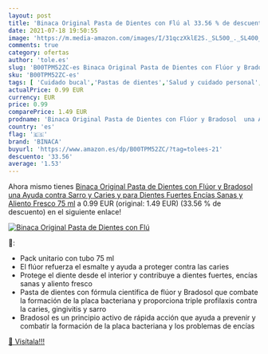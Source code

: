```yaml
---
layout: post
title: 'Binaca Original Pasta de Dientes con Flú al 33.56 % de descuento'
date: 2021-07-18 19:50:55
image: 'https://m.media-amazon.com/images/I/31qczXklE2S._SL500_._SL400_.jpg'
comments: true
category: ofertas
author: 'tole.es'
slug: 'B00TPM52ZC-es Binaca Original Pasta de Dientes con Flúor y Bradosol una...'
sku: 'B00TPM52ZC-es'
tags: [ 'Cuidado bucal','Pastas de dientes','Salud y cuidado personal','binaca','de','dientes','pasta', ]
actualPrice: 0.99 EUR
currency: EUR
price: 0.99
comparePrice: 1.49 EUR
prodname: 'Binaca Original Pasta de Dientes con Flúor y Bradosol  una Ayuda contra Sarro y Caries y para Dientes Fuertes  Encías Sanas y Aliento Fresco  75 ml'
country: 'es'
flag: '🇪🇸'
brand: 'BINACA'
buyurl: 'https://www.amazon.es/dp/B00TPM52ZC/?tag=tolees-21'
descuento: '33.56'
average: '1.53'
---
```


Ahora mismo tienes [Binaca Original Pasta de Dientes con Flúor y Bradosol  una Ayuda contra Sarro y Caries y para Dientes Fuertes  Encías Sanas y Aliento Fresco  75 ml](https://www.amazon.es/dp/B00TPM52ZC/?tag=tolees-21) a 0.99 EUR (original: 1.49 EUR) (33.56 %  de descuento) en el siguiente enlace!

[![Binaca Original Pasta de Dientes con Flú](https://m.media-amazon.com/images/I/31qczXklE2S._SL500_._SL400_.jpg)](https://www.amazon.es/dp/B00TPM52ZC/?tag=tolees-21)

🔎:

- Pack unitario con tubo 75 ml
- El flúor refuerza el esmalte y ayuda a proteger contra las caries
- Protege el diente desde el interior y contribuye a dientes fuertes, encías sanas y aliento fresco
- Pasta de dientes con fórmula científica de flúor y Bradosol que combate la formación de la placa bacteriana y proporciona triple profilaxis contra la caries, gingivitis y sarro
- Bradosol es un principio activo de rápida acción que ayuda a prevenir y combatir la formación de la placa bacteriana y los problemas de encías

[🛒 Visítala!!!](https://www.amazon.es/dp/B00TPM52ZC/?tag=tolees-21)
